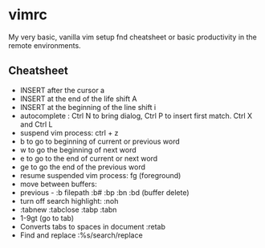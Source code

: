 # vimrc
My very basic, vanilla vim setup fnd cheatsheet or basic productivity in the remote environments.


## Cheatsheet
* INSERT after the cursor a
* INSERT at the end of the life shift A
* INSERT at the beginning of the line shift i
* autocomplete : Ctrl N to bring dialog, Ctrl P to insert first match. Ctrl X and Ctrl L
* suspend vim process: ctrl + z
* b to go to beginning of current or previous word
* w to go the beginning of next word
* e to go to the end of current or next word
*  ge to go the end of the previous word
* resume suspended vim process: fg (foreground)
* move between buffers: 
* previous - :b filepath :b# :bp :bn :bd (buffer delete)
* turn off search highlight: :noh
* :tabnew :tabclose :tabp :tabn
* 1-9gt (go to tab)
* Converts tabs to spaces in document :retab
* Find and replace :%s/search/replace
